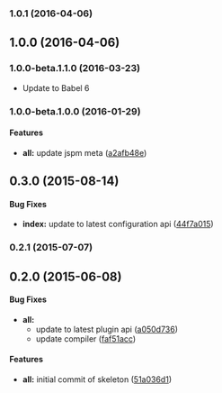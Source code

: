 ### 1.0.1 (2016-04-06)


## 1.0.0 (2016-04-06)


### 1.0.0-beta.1.1.0 (2016-03-23)

* Update to Babel 6

### 1.0.0-beta.1.0.0 (2016-01-29)


#### Features

* **all:** update jspm meta ([a2afb48e](http://github.com/aurelia/skeleton-plugin/commit/a2afb48e7cc83ab736b51ac2e4d5b7b3e3177ec2))


## 0.3.0 (2015-08-14)


#### Bug Fixes

* **index:** update to latest configuration api ([44f7a015](http://github.com/aurelia/skeleton-plugin/commit/44f7a015c0f15251bd07b327e42c875eaccbb735))


### 0.2.1 (2015-07-07)


## 0.2.0 (2015-06-08)


#### Bug Fixes

* **all:**
  * update to latest plugin api ([a050d736](http://github.com/aurelia/skeleton-plugin/commit/a050d736d32811066ffa902615cc73e1a5cbb6e3))
  * update compiler ([faf51acc](http://github.com/aurelia/skeleton-plugin/commit/faf51accc1514c6767eaed60df16dd3d586b5cc5))


#### Features

* **all:** initial commit of skeleton ([51a036d1](http://github.com/aurelia/skeleton-plugin/commit/51a036d146750a0bafd443dbc3def51ef7f89f6e))
